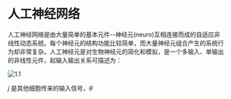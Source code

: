 # 人工神经网络
人工神经网络是由大量简单的基本元件--神经元(neuro)互相连接而成的自适应非线性动态系统。每个神经元的结构功能比较简单，而大量神经元组合产生的系统行为却非常复杂。人工神经元是对生物神经元的简化和模拟，是一个多输入、单输出的非线性元件，起输入输出关系可描述为：

![1.1](https://github.com/willhelm-nudt/photo/blob/master/1.1.png)

_j_ 是其他细胞传来的输入信号，$\theta$
